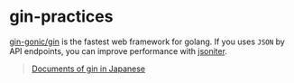 # gin-practices

[gin-gonic/gin](https://github.com/gin-gonic/gin) is the fastest web framework for golang. If you uses `JSON` by API endpoints, you can improve performance with [jsoniter](https://github.com/json-iterator/go).

> [Documents of gin in Japanese](https://gin-gonic.com/ja/docs/)
